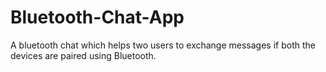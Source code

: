 # Bluetooth-Chat-App
A bluetooth chat which helps two users to exchange messages if both the devices are paired using Bluetooth.
